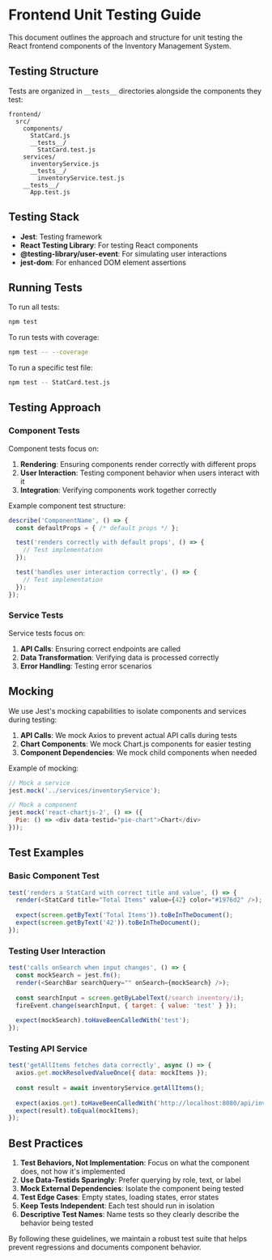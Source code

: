 # Frontend Unit Testing Guide

This document outlines the approach and structure for unit testing the React frontend components of the Inventory Management System.

## Testing Structure

Tests are organized in `__tests__` directories alongside the components they test:

```
frontend/
  src/
    components/
      StatCard.js
      __tests__/
        StatCard.test.js
    services/
      inventoryService.js
      __tests__/
        inventoryService.test.js
    __tests__/
      App.test.js
```

## Testing Stack

- **Jest**: Testing framework
- **React Testing Library**: For testing React components
- **@testing-library/user-event**: For simulating user interactions
- **jest-dom**: For enhanced DOM element assertions

## Running Tests

To run all tests:

```bash
npm test
```

To run tests with coverage:

```bash
npm test -- --coverage
```

To run a specific test file:

```bash
npm test -- StatCard.test.js
```

## Testing Approach

### Component Tests

Component tests focus on:
1. **Rendering**: Ensuring components render correctly with different props
2. **User Interaction**: Testing component behavior when users interact with it
3. **Integration**: Verifying components work together correctly

Example component test structure:

```javascript
describe('ComponentName', () => {
  const defaultProps = { /* default props */ };

  test('renders correctly with default props', () => {
    // Test implementation
  });

  test('handles user interaction correctly', () => {
    // Test implementation
  });
});
```

### Service Tests

Service tests focus on:
1. **API Calls**: Ensuring correct endpoints are called
2. **Data Transformation**: Verifying data is processed correctly
3. **Error Handling**: Testing error scenarios

## Mocking

We use Jest's mocking capabilities to isolate components and services during testing:

1. **API Calls**: We mock Axios to prevent actual API calls during tests
2. **Chart Components**: We mock Chart.js components for easier testing
3. **Component Dependencies**: We mock child components when needed

Example of mocking:

```javascript
// Mock a service
jest.mock('../services/inventoryService');

// Mock a component
jest.mock('react-chartjs-2', () => ({
  Pie: () => <div data-testid="pie-chart">Chart</div>
}));
```

## Test Examples

### Basic Component Test

```javascript
test('renders a StatCard with correct title and value', () => {
  render(<StatCard title="Total Items" value={42} color="#1976d2" />);
  
  expect(screen.getByText('Total Items')).toBeInTheDocument();
  expect(screen.getByText('42')).toBeInTheDocument();
});
```

### Testing User Interaction

```javascript
test('calls onSearch when input changes', () => {
  const mockSearch = jest.fn();
  render(<SearchBar searchQuery="" onSearch={mockSearch} />);
  
  const searchInput = screen.getByLabelText(/search inventory/i);
  fireEvent.change(searchInput, { target: { value: 'test' } });
  
  expect(mockSearch).toHaveBeenCalledWith('test');
});
```

### Testing API Service

```javascript
test('getAllItems fetches data correctly', async () => {
  axios.get.mockResolvedValueOnce({ data: mockItems });
  
  const result = await inventoryService.getAllItems();
  
  expect(axios.get).toHaveBeenCalledWith('http://localhost:8080/api/inventory');
  expect(result).toEqual(mockItems);
});
```

## Best Practices

1. **Test Behaviors, Not Implementation**: Focus on what the component does, not how it's implemented
2. **Use Data-Testids Sparingly**: Prefer querying by role, text, or label
3. **Mock External Dependencies**: Isolate the component being tested
4. **Test Edge Cases**: Empty states, loading states, error states
5. **Keep Tests Independent**: Each test should run in isolation
6. **Descriptive Test Names**: Name tests so they clearly describe the behavior being tested

By following these guidelines, we maintain a robust test suite that helps prevent regressions and documents component behavior.
